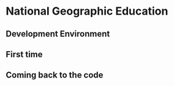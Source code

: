 National Geographic Education
=============================

Development Environment
-----------------------

## First time







## Coming back to the code




